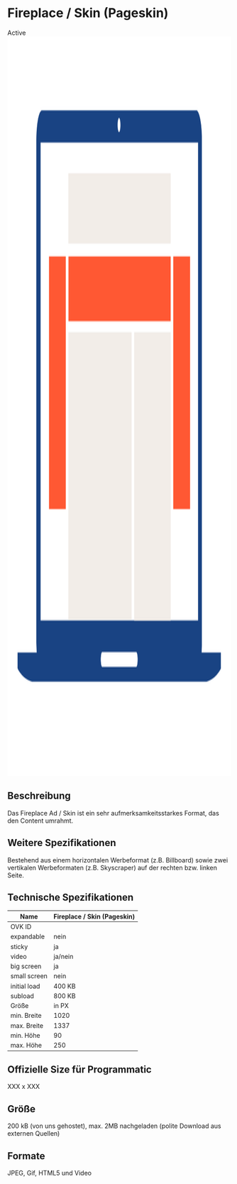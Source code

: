 # Fireplace / Skin (Pageskin)
<span class="badge badge--success">Active</span>
<img width="2500" height="1667" alt="OVK_WF_Desktop_Fireplace" src="/img/formats/OVK_WF_Desktop_Fireplace.png" />


## Beschreibung
Das Fireplace Ad / Skin ist ein sehr aufmerksamkeitsstarkes Format, das den Content umrahmt.

## Weitere Spezifikationen
Bestehend aus einem horizontalen Werbeformat (z.B. Billboard) sowie zwei vertikalen Werbeformaten (z.B. Skyscraper) auf der rechten bzw. linken Seite.

## Technische Spezifikationen

| Name           | Fireplace / Skin (Pageskin) |
|----------------|----------------------------|
| OVK ID         |                            |
| expandable     | nein                       |
| sticky         | ja                         |
| video          | ja/nein                    |
| big screen     | ja                         |
| small screen   | nein                       |
| initial load   | 400 KB                     |
| subload        | 800 KB                     |
| Größe          | in PX                      |
| min. Breite    | 1020                       |
| max. Breite    | 1337                       |
| min. Höhe      | 90                         |
| max. Höhe      | 250                        |

## Offizielle Size für Programmatic
XXX x XXX

## Größe
200 kB (von uns gehostet), max. 2MB nachgeladen (polite Download aus externen Quellen)

## Formate
JPEG, Gif, HTML5 und Video
